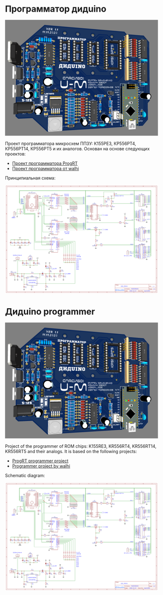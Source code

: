 # Программатор дидuino

![Плата Дидuino](/img/board.png "Дидuino")

Проект программатора микросхем ППЗУ: К155РЕ3, КР556РТ4, КР556РТ14, КР556РТ5 и их аналогов. Основан на основе следующих проектов:
* [Проект программатора ProgRT](https://zx-pk.ru/threads/15617-programmator-ppzu-155re3-556rt4-i-drugikh.html "Ссыдка на форум ZX-PK")
* [Проект программатора от walhi](https://github.com/walhi/arduino_eprom27_programmer "Ссыдка на github")

Принципиальная схема:


![Принципиальная схема](/img/scheme.png "Принципиальная схема")

# Дидuino programmer

![Дидuino board](/img/board.png "Дидuino")

Project of the programmer of ROM chips: K155RE3, KR556RT4, KR556RT14, KR556RT5 and their analogs. It is based on the following projects:
* [ProgRT programmer project](https://zx-pk.ru/threads/15617-programmator-ppzu-155re3-556rt4-i-drugikh.html "Link to ZX-PK forum")
* [Programmer project by walhi](https://github.com/walhi/arduino_eprom27_programmer "Link to github")

Schematic diagram:


![Schematic diagram](/img/scheme.png "Schematic diagram")